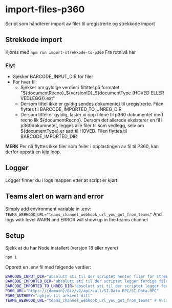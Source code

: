 # import-files-p360
Script som håndterer import av filer til uregistrerte og strekkode import

## Strekkode import
Kjøres med
`npm run import-strekkode-to-p360`
Fra rotnivå her

### Flyt
- Sjekker BARCODE_INPUT_DIR for filer
- For hver fil:
  - Sjekker om gyldige verdier i filtittel på formatet "${documentRecno}_${versionID}_${documentType (HOVED ELLER VEDLEGG)}.ext"
  - Dersom tittel ikke er gyldig sendes dokumentet til uregistrerte. Filen flyttes til BARCODE_IMPORTED_TO_UNREG_DIR
  - Dersom tittel er gyldig, laster vi opp filene til p360 dokumentet med recno lik ${documentRecno}. Dersom det allerede eksisterer en fil i p360dokumnetet, legges alle filer til som vedlegg, selv om ${documentType} er satt til HOVED. Filen flyttes til BARCODE_IMPORTED_DIR

**MERK** Per nå flyttes ikke filer som feiler i opplastingen av fil til P360, kan derfor oppstå en kjip loop.

## Logger
Logger finner du i logs mappen etter at script er kjørt


## Teams alert on warn and error
Simply add environment variable in .env:
`TEAMS_WEBHOOK_URL="teams_channel_webhook_url_you_got_from_teams"`
And logs with level WARN and ERROR will show up in the teams channel

## Setup
Sjekk at du har Node installert (versjon 18 eller nyere)

```bash
npm i
```

Opprett en .env fil med følgende verdier:
```bash
BARCODE_INPUT_DIR="absolutt sti til der scriptet henter filer for strekkode import"
BARCODE_IMPORTED_DIR="absolutt sti til der scriptet legger ferdige filer etter strekkode import"
BARCODE_IMPORTED_TO_UNREG_DIR="absolutt sti til der scriptet legger ferdige filer etter strekkode import som havnet i uregistrete"
P360_URL="https://{domain}/Biz/v2/api/call/SI.Data.RPC/SI.Data.RPC"
P360_AUTHKEY="nykjel til arkivet ditt"
TEAMS_WEBHOOK_URL="teams_channel_webhook_url_you_got_from_teams" # Hvis du ønsker varsling i Teams på feil
```